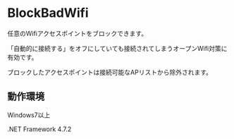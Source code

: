 # BlockBadWifi
任意のWifiアクセスポイントをブロックできます。

「自動的に接続する」をオフにしていても接続されてしまうオープンWifi対策に有効です。

ブロックしたアクセスポイントは接続可能なAPリストから除外されます。

## 動作環境
Windows7以上

.NET Framework 4.7.2

